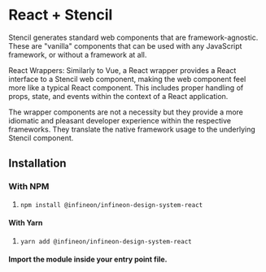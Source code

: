 
# React + Stencil

Stencil generates standard web components that are framework-agnostic. These are "vanilla" components that can be used with any JavaScript framework, or without a framework at all.

React Wrappers: Similarly to Vue, a React wrapper provides a React interface to a Stencil web component, making the web component feel more like a typical React component. This includes proper handling of props, state, and events within the context of a React application.

The wrapper components are not a necessity but they provide a more idiomatic and pleasant developer experience within the respective frameworks. They translate the native framework usage to the underlying Stencil component.

## Installation

### With NPM

1. ```npm install @infineon/infineon-design-system-react```

#### With Yarn

1. ```yarn add @infineon/infineon-design-system-react```

#### Import the module inside your entry point file.